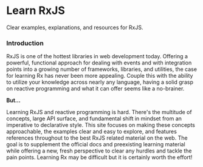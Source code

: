 # Learn RxJS
Clear examples, explanations, and resources for RxJS.


### Introduction

RxJS is one of the hottest libraries in web development today. Offering a powerful, functional approach for dealing with events and with integration points into a growing number of frameworks, libraries, and utilities, 
the case for learning Rx has never been more appealing. Couple this with the ability to utilize your knowledge across nearly any language, 
having a solid grasp on reactive programming and what it can offer seems like a no-brainer.

**But...**

Learning RxJS and reactive programming is hard. There's the multitude of concepts, large API surface, and fundamental shift in mindset 
from an imperative to declarative style. This site focuses on making these concepts approachable, the examples clear and easy to explore, 
and features references throughout to the best RxJS related material on the web. 
The goal is to supplement the official docs and preexisting learning material while offering a new, fresh perspective to clear any hurdles and tackle the pain points. 
Learning Rx may be difficult but it is certainly worth the effort!
